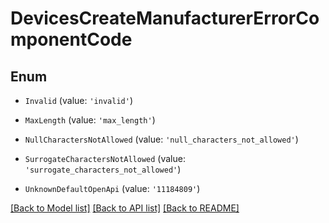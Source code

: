# DevicesCreateManufacturerErrorComponentCode


## Enum

* `Invalid` (value: `'invalid'`)

* `MaxLength` (value: `'max_length'`)

* `NullCharactersNotAllowed` (value: `'null_characters_not_allowed'`)

* `SurrogateCharactersNotAllowed` (value: `'surrogate_characters_not_allowed'`)

* `UnknownDefaultOpenApi` (value: `'11184809'`)

[[Back to Model list]](../README.md#documentation-for-models) [[Back to API list]](../README.md#documentation-for-api-endpoints) [[Back to README]](../README.md)
